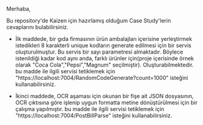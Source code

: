 Merhaba,

Bu repository'de Kaizen için hazırlamış olduğum Case Study'lerin cevaplarını bulabilirsiniz.

- İlk maddede, bir gıda firmasının ürün ambalajları içerisine yerleştirmek istedikleri 8 karakterli unique kodların generate edilmesi için bir servis oluşturulmuştur.
 Bu servis bir sayı parametresi almaktadır. Böylece istenildiği kadar kod aynı anda, farklı ürünler için(proje içerisinde örnek olarak "Coca Cola","Pepsi","Magnum" seçilmiştir). Oluşturabilmektedir.
 bu madde ile ilgili servisi tetiklemek için "https://localhost:7004/RandomCodeGenerate?count=1000" isteğini kullanabilirsiniz.

- İkinci maddede, OCR aşaması için okunan bir fişe ait JSON dosyasının, OCR çıktısına göre işlenip uygun formatta metine dönüştürülmesi için bir çalışma yapılmıştır.
 bu madde ile ilgili servisi tetiklemek için "https://localhost:7004/PostBillParse" isteğini kullanabilirsiniz.
